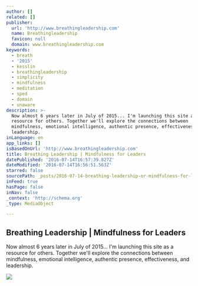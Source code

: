 ```yaml
---
author: []
related: []
publisher:
  url: 'http://www.breathingleadership.com'
  name: Breathingleadership
  favicon: null
  domain: www.breathingleadership.com
keywords:
  - breath
  - '2015'
  - kesslin
  - breathingleadership
  - simplicity
  - mindfulness
  - meditation
  - sped
  - domain
  - unaware
description: >-
  Now almost 6 years later in July of 2015... I'm launching this site as a
  resource for others. Together we'll explore the connections between
  mindfulness, emotional intelligence, authentic presence, effectiveness, and
  leadership.
inLanguage: en
app_links: []
isBasedOnUrl: 'http://www.breathingleadership.com'
title: Breathing Leadership | Mindfulness for Leaders
datePublished: '2016-07-14T16:57:39.827Z'
dateModified: '2016-07-14T16:56:51.563Z'
starred: false
sourcePath: _posts/2016-07-14-breathing-leadership-or-mindfulness-for-leaders.md
inFeed: true
hasPage: false
inNav: false
_context: 'http://schema.org'
_type: MediaObject

---
```

<article style=""><h1>Breathing Leadership | Mindfulness for Leaders</h1><p>Now almost 6 years later in July of 2015... I'm launching this site as a resource for others. Together we'll explore the connections between mindfulness, emotional intelligence, authentic presence, effectiveness, and leadership.</p><img src="http://www.breathingleadership.com/wp-content/uploads/2015/06/Everybody-should-be-quiet-by-a-stream.jpg" /></article>